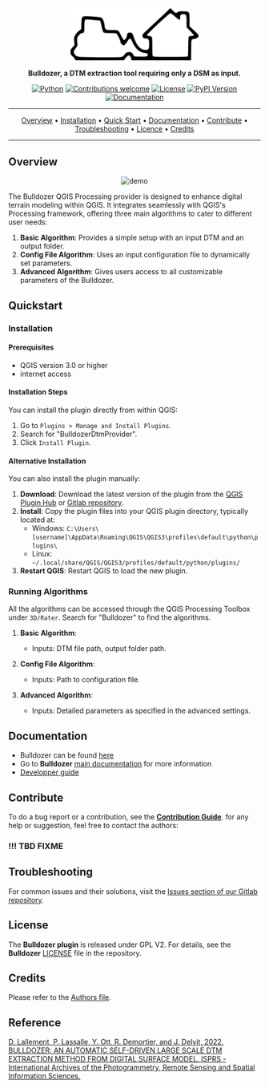 <div align="center">
    <img src="https://raw.githubusercontent.com/CNES/bulldozer/master/docs/source/images/bulldozer_logo.png" width=256>


**Bulldozer, a DTM extraction tool requiring only a DSM as input.**

[![Python](https://img.shields.io/badge/python-v3.8+-blue.svg)](https://www.python.org/downloads/release/python-380/)
[![Contributions welcome](https://img.shields.io/badge/contributions-welcome-orange.svg)](CONTRIBUTING.md)
[![License](https://img.shields.io/badge/License-Apache%202.0-blue.svg)](https://opensource.org/licenses/Apache-2.0)
[![PyPI Version](https://img.shields.io/pypi/v/bulldozer-dtm?color=%2334D058&label=pypi%20package)](https://pypi.org/project/bulldozer-dtm/)
[![Documentation](https://readthedocs.org/projects/bulldozer/badge/?version=stable)](https://bulldozer.readthedocs.io/?badge=stable)
</div>

---

<p align="center">
  <a href="#overview">Overview</a> •
  <a href="#installation">Installation</a> •
  <a href="#quickstart">Quick Start</a> •
  <a href="#documentation">Documentation</a> •
  <a href="#contribute">Contribute</a> •
  <a href="#troubleshooting">Troubleshooting</a> •
  <a href="#licence">Licence</a> •
  <a href="#credits">Credits</a>
</p>

</div>

---
## Overview

<div align="center">
<img src="https://raw.githubusercontent.com/CNES/bulldozer/master/docs/source/images/result_overview.gif" alt="demo" width="400"/>
</div>


The Bulldozer QGIS Processing provider is designed to enhance digital terrain modeling within QGIS.
It integrates seamlessly with QGIS's Processing framework, offering three main algorithms to cater to different user needs:

1. **Basic Algorithm**: Provides a simple setup with an input DTM and an output folder.
2. **Config File Algorithm**: Uses an input configuration file to dynamically set parameters.
3. **Advanced Algorithm**: Gives users access to all customizable parameters of the Bulldozer.


## Quickstart

### Installation

#### Prerequisites
- QGIS version 3.0 or higher
- internet access

#### Installation Steps
You can install the plugin directly from within QGIS:
  1. Go to `Plugins > Manage and Install Plugins`.
  2. Search for "BulldozerDtmProvider".
  3. Click `Install Plugin`.


#### Alternative Installation
You can also install the plugin manually:
1. **Download**: Download the latest version of the plugin from the [QGIS Plugin Hub](https://plugins.qgis.org/) or [Gitlab repository](https://gitlab.cnes.fr/3d/tools/bulldozer-qgis-plugin).
2. **Install**: Copy the plugin files into your QGIS plugin directory, typically located at:
   - Windows: `C:\Users\[username]\AppData\Roaming\QGIS\QGIS3\profiles\default\python\plugins\`
   - Linux: `~/.local/share/QGIS/QGIS3/profiles/default/python/plugins/`
3. **Restart QGIS**: Restart QGIS to load the new plugin.



### Running Algorithms

All the algorithms can be accessed through the QGIS Processing Toolbox under `3D/Rater`. Search for "Bulldozer" to find the algorithms.

1. **Basic Algorithm**:
   - Inputs: DTM file path, output folder path.

2. **Config File Algorithm**:
   - Inputs: Path to configuration file.

3. **Advanced Algorithm**:
   - Inputs: Detailed parameters as specified in the advanced settings.


## Documentation

* Bulldozer can be found [here](https://github.com/CNES/bulldozer)
* Go to **Bulldozer** [main documentation](https://bulldozer.readthedocs.io/?badge=latest) for more information
* [Developper guide](docs/README.md)


## Contribute

To do a bug report or a contribution, see the [**Contribution Guide**](CONTRIBUTING.md).
for any help or suggestion, feel free to contact the authors:

### !!! TBD FIXME


## Troubleshooting
For common issues and their solutions, visit the [Issues section of our Gitlab repository](https://gitlab.cnes.fr/3d/tools/bulldozer-qgis-plugin/-/issues).

## License
The **Bulldozer plugin** is released under GPL V2. For details, see the **Bulldozer** [LICENSE](LICENSE) file in the repository.

## Credits

Please refer to the [Authors file](AUTHORS.md).

## Reference

 [D. Lallement, P. Lassalle, Y. Ott, R. Demortier, and J. Delvit, 2022. BULLDOZER: AN AUTOMATIC SELF-DRIVEN LARGE SCALE DTM EXTRACTION METHOD FROM DIGITAL SURFACE MODEL. ISPRS - International Archives of the Photogrammetry, Remote Sensing and Spatial Information Sciences.](https://www.int-arch-photogramm-remote-sens-spatial-inf-sci.net/XLIII-B2-2022/409/2022/)

